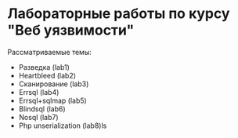 # Лабораторные работы по курсу "Веб уязвимости"

Рассматриваемые темы:
* Разведка (lab1)
* Heartbleed (lab2)
* Сканирование (lab3)
* Errsql (lab4)
* Errsql+sqlmap (lab5)
* Blindsql (lab6)
* Nosql (lab7)
* Php unserialization (lab8)ls
